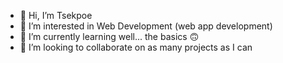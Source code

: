 - 👋 Hi, I’m Tsekpoe
- 👀 I’m interested in Web Development (web app development)
- 🌱 I’m currently learning well... the basics 🙃
- 💞️ I’m looking to collaborate on as many projects as I can
  
<!---
- 📫 How to reach me ...
- 😄 Pronouns: ...
- ⚡ Fun fact: ...

<!---
tsekpoe/tsekpoe is a ✨ special ✨ repository because its `README.md` (this file) appears on your GitHub profile.
You can click the Preview link to take a look at your changes.
--->
